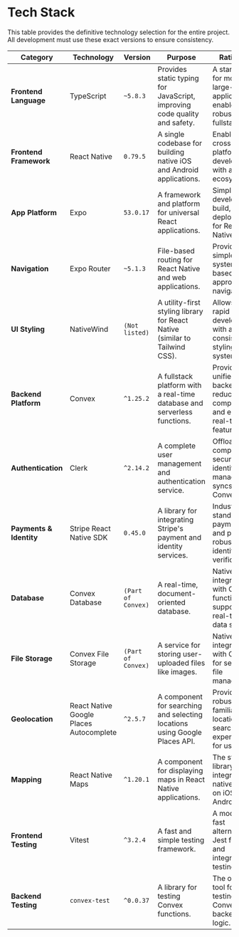 # Tech Stack

This table provides the definitive technology selection for the entire project. All development must use these exact versions to ensure consistency.

| Category                | Technology                              | Version            | Purpose                                                                     | Rationale                                                                        |
| ----------------------- | --------------------------------------- | ------------------ | --------------------------------------------------------------------------- | -------------------------------------------------------------------------------- |
| **Frontend Language**   | TypeScript                              | `~5.8.3`           | Provides static typing for JavaScript, improving code quality and safety.   | A standard for modern, large-scale applications; enables a robust fullstack      |
| **Frontend Framework**  | React Native                            | `0.79.5`           | A single codebase for building native iOS and Android applications.         | Enables cross-platform development with a mature ecosystem.                      |
| **App Platform**        | Expo                                    | `53.0.17`          | A framework and platform for universal React applications.                  | Simplifies development, build, and deployment for React Native.                  |
| **Navigation**          | Expo Router                             | `~5.1.3`           | File-based routing for React Native and web applications.                   | Provides a simple, file-system-based approach to navigation.                     |
| **UI Styling**          | NativeWind                              | `(Not listed)`     | A utility-first styling library for React Native (similar to Tailwind CSS). | Allows for rapid UI development with a consistent styling system.                |
| **Backend Platform**    | Convex                                  | `^1.25.2`          | A fullstack platform with a real-time database and serverless functions.    | Provides a unified backend, reducing complexity and enabling real-time features. |
| **Authentication**      | Clerk                                   | `^2.14.2`          | A complete user management and authentication service.                      | Offloads complex security and identity management; syncs with Convex.            |
| **Payments & Identity** | Stripe React Native SDK                 | `0.45.0`           | A library for integrating Stripe's payment and identity services.           | Industry standard for payments and provides robust identity verification.        |
| **Database**            | Convex Database                         | `(Part of Convex)` | A real-time, document-oriented database.                                    | Natively integrated with Convex functions; supports real-time data sync.         |
| **File Storage**        | Convex File Storage                     | `(Part of Convex)` | A service for storing user-uploaded files like images.                      | Natively integrated with Convex for seamless file management.                    |
| **Geolocation**         | React Native Google Places Autocomplete | `^2.5.7`           | A component for searching and selecting locations using Google Places API.  | Provides a robust and familiar location search experience for users.             |
| **Mapping**             | React Native Maps                       | `^1.20.1`          | A component for displaying maps in React Native applications.               | The standard library for integrating native maps on iOS and Android.             |
| **Frontend Testing**    | Vitest                                  | `^3.2.4`           | A fast and simple testing framework.                                        | A modern, fast alternative to Jest for unit and integration testing.             |
| **Backend Testing**     | `convex-test`                           | `^0.0.37`          | A library for testing Convex functions.                                     | The official tool for testing Convex backend logic.                              |
